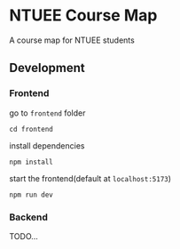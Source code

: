 # NTUEE Course Map

A course map for NTUEE students

## Development

### Frontend

go to `frontend` folder

```
cd frontend
```

install dependencies

```
npm install
```

start the frontend(default at `localhost:5173`)

```
npm run dev
```

### Backend

TODO...
